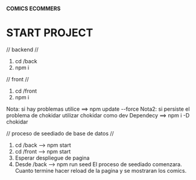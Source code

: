#### COMICS ECOMMERS

# START PROJECT

// backend //

1. cd /back
2. npm i

// front //

1. cd /front
2. npm i

Nota: si hay problemas utilice  ==>  npm update --force
Nota2: si persiste el problema de chokidar utilizar chokidar como dev Dependecy ==> npm i -D chokidar

// proceso de seediado de base de datos //

1. cd /back --> npm start
2. cd /front --> npm start
3. Esperar despliegue de pagina
4. Desde /back --> npm run seed
   El proceso de seediado comenzara. Cuanto termine hacer reload de la pagina y se mostraran los comics.
